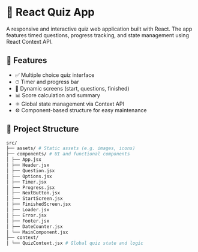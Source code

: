 # 🧠 React Quiz App

A responsive and interactive quiz web application built with React. The app features timed questions, progress tracking, and state management using React Context API.

## 🚀 Features

- ✅ Multiple choice quiz interface  
- ⏱ Timer and progress bar  
- 🔁 Dynamic screens (start, questions, finished)  
- 📊 Score calculation and summary  
- ⚛️ Global state management via Context API  
- ⚙️ Component-based structure for easy maintenance  

## 📁 Project Structure

```sh
src/
├── assets/ # Static assets (e.g. images, icons)
├── components/ # UI and functional components
│ ├── App.jsx
│ ├── Header.jsx
│ ├── Question.jsx
│ ├── Options.jsx
│ ├── Timer.jsx
│ ├── Progress.jsx
│ ├── NextButton.jsx
│ ├── StartScreen.jsx
│ ├── FinishedScreen.jsx
│ ├── Loader.jsx
│ ├── Error.jsx
│ ├── Footer.jsx
│ ├── DateCounter.jsx
│ └── MainComponent.jsx
├── context/
│ └── QuizContext.jsx # Global quiz state and logic
```
